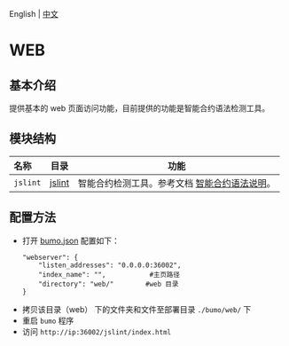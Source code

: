 English | [中文](README_CN.md) 

# WEB

## 基本介绍
提供基本的 web 页面访问功能，目前提供的功能是智能合约语法检测工具。

## 模块结构

名称 | 目录 | 功能
|:--- | --- | ---
| `jslint` | [jslint](./jslint) | 智能合约检测工具。参考文档 [智能合约语法说明](./jslint/ContractRules_CN.md)。

## 配置方法
- 打开 [bumo.json](../../build/win32/config/bumo.json) 配置如下：
    ```
    "webserver": {
        "listen_addresses": "0.0.0.0:36002",
        "index_name": "",           #主页路径
        "directory": "web/"        #web 目录
    }
    ```
- 拷贝该目录（web） 下的文件夹和文件至部署目录 `./bumo/web/` 下
- 重启 `bumo` 程序
- 访问 `http://ip:36002/jslint/index.html`
